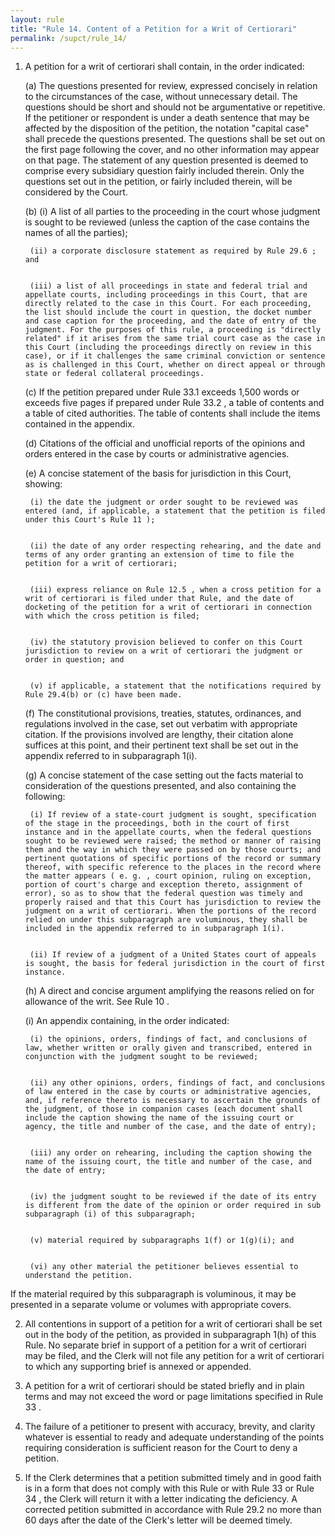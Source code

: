 ```yaml
---
layout: rule
title: "Rule 14. Content of a Petition for a Writ of Certiorari"
permalink: /supct/rule_14/
---
```


1. A petition for a writ of certiorari shall contain, in the order indicated:


    (a) The questions presented for review, expressed concisely in relation to the circumstances of the case, without unnecessary detail. The questions should be short and should not be argumentative or repetitive. If the petitioner or respondent is under a death sentence that may be affected by the disposition of the petition, the notation "capital case" shall precede the questions presented. The questions shall be set out on the first page following the cover, and no other information may appear on that page. The statement of any question presented is deemed to comprise every subsidiary question fairly included therein. Only the questions set out in the petition, or fairly included therein, will be considered by the Court.


    (b) (i) A list of all parties to the proceeding in the court whose judgment is sought to be reviewed (unless the caption of the case contains the names of all the parties);


        (ii) a corporate disclosure statement as required by Rule 29.6 ; and


        (iii) a list of all proceedings in state and federal trial and appellate courts, including proceedings in this Court, that are directly related to the case in this Court. For each proceeding, the list should include the court in question, the docket number and case caption for the proceeding, and the date of entry of the judgment. For the purposes of this rule, a proceeding is "directly related" if it arises from the same trial court case as the case in this Court (including the proceedings directly on review in this case), or if it challenges the same criminal conviction or sentence as is challenged in this Court, whether on direct appeal or through state or federal collateral proceedings.


    (c) If the petition prepared under Rule 33.1 exceeds 1,500 words or exceeds five pages if prepared under Rule 33.2 , a table of contents and a table of cited authorities. The table of contents shall include the items contained in the appendix.


    (d) Citations of the official and unofficial reports of the opinions and orders entered in the case by courts or administrative agencies.


    (e) A concise statement of the basis for jurisdiction in this Court, showing:


        (i) the date the judgment or order sought to be reviewed was entered (and, if applicable, a statement that the petition is filed under this Court's Rule 11 );


        (ii) the date of any order respecting rehearing, and the date and terms of any order granting an extension of time to file the petition for a writ of certiorari;


        (iii) express reliance on Rule 12.5 , when a cross petition for a writ of certiorari is filed under that Rule, and the date of docketing of the petition for a writ of certiorari in connection with which the cross petition is filed;


        (iv) the statutory provision believed to confer on this Court jurisdiction to review on a writ of certiorari the judgment or order in question; and


        (v) if applicable, a statement that the notifications required by Rule 29.4(b) or (c) have been made.


    (f) The constitutional provisions, treaties, statutes, ordinances, and regulations involved in the case, set out verbatim with appropriate citation. If the provisions involved are lengthy, their citation alone suffices at this point, and their pertinent text shall be set out in the appendix referred to in subparagraph 1(i).


    (g) A concise statement of the case setting out the facts material to consideration of the questions presented, and also containing the following:


        (i) If review of a state-court judgment is sought, specification of the stage in the proceedings, both in the court of first instance and in the appellate courts, when the federal questions sought to be reviewed were raised; the method or manner of raising them and the way in which they were passed on by those courts; and pertinent quotations of specific portions of the record or summary thereof, with specific reference to the places in the record where the matter appears ( e. g. , court opinion, ruling on exception, portion of court's charge and exception thereto, assignment of error), so as to show that the federal question was timely and properly raised and that this Court has jurisdiction to review the judgment on a writ of certiorari. When the portions of the record relied on under this subparagraph are voluminous, they shall be included in the appendix referred to in subparagraph 1(i).


        (ii) If review of a judgment of a United States court of appeals is sought, the basis for federal jurisdiction in the court of first instance.


    (h) A direct and concise argument amplifying the reasons relied on for allowance of the writ. See Rule 10 .


    (i) An appendix containing, in the order indicated:


        (i) the opinions, orders, findings of fact, and conclusions of law, whether written or orally given and transcribed, entered in conjunction with the judgment sought to be reviewed;


        (ii) any other opinions, orders, findings of fact, and conclusions of law entered in the case by courts or administrative agencies, and, if reference thereto is necessary to ascertain the grounds of the judgment, of those in companion cases (each document shall include the caption showing the name of the issuing court or agency, the title and number of the case, and the date of entry);


        (iii) any order on rehearing, including the caption showing the name of the issuing court, the title and number of the case, and the date of entry;


        (iv) the judgment sought to be reviewed if the date of its entry is different from the date of the opinion or order required in sub subparagraph (i) of this subparagraph;


        (v) material required by subparagraphs 1(f) or 1(g)(i); and


        (vi) any other material the petitioner believes essential to understand the petition.


If the material required by this subparagraph is voluminous, it may be presented in a separate volume or volumes with appropriate covers.


2. All contentions in support of a petition for a writ of certiorari shall be set out in the body of the petition, as provided in subparagraph 1(h) of this Rule. No separate brief in support of a petition for a writ of certiorari may be filed, and the Clerk will not file any petition for a writ of certiorari to which any supporting brief is annexed or appended.


3. A petition for a writ of certiorari should be stated briefly and in plain terms and may not exceed the word or page limitations specified in Rule 33 .


4. The failure of a petitioner to present with accuracy, brevity, and clarity whatever is essential to ready and adequate understanding of the points requiring consideration is sufficient reason for the Court to deny a petition.


5. If the Clerk determines that a petition submitted timely and in good faith is in a form that does not comply with this Rule or with Rule 33 or Rule 34 , the Clerk will return it with a letter indicating the deficiency. A corrected petition submitted in accordance with Rule 29.2 no more than 60 days after the date of the Clerk's letter will be deemed timely.